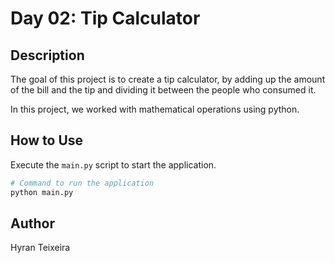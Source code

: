 # Day 02: Tip Calculator

## Description
The goal of this project is to create a tip calculator, by adding up the amount of the bill and the tip and dividing it between the people who consumed it.

In this project, we worked with mathematical operations using python.

## How to Use
Execute the `main.py` script to start the application.

```sh
# Command to run the application
python main.py
```

## Author
Hyran Teixeira